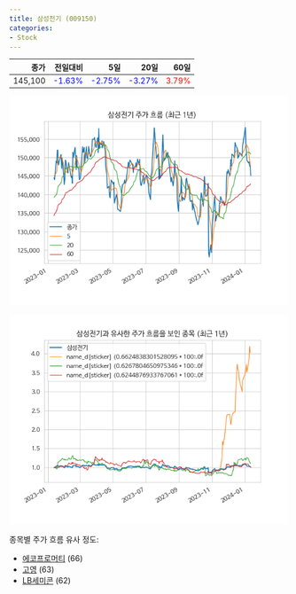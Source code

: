 ```yaml
---
title: 삼성전기 (009150)
categories:
- Stock
---
```


|종가|전일대비|5일|20일|60일|
|---:|-------:|--:|---:|---:|
|145,100|<span style="color: blue">-1.63%</span>|<span style="color: blue">-2.75%</span>|<span style="color: blue">-3.27%</span>|<span style="color: red">3.79%</span>|


<!-- more -->

![009150](/assets/images/stock/009150.png)

![009150](/assets/images/stock/009150_sim.png)

종목별 주가 흐름 유사 정도:
- [에코프로머티](/stock/450080/) (66)
- [고영](/stock/098460/) (63)
- [LB세미콘](/stock/061970/) (62)